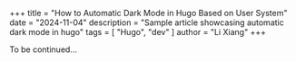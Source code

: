 +++
title = "How to Automatic Dark Mode in Hugo Based on User System"
date = "2024-11-04"
description = "Sample article showcasing automatic dark mode in hugo"
tags = [
    "Hugo",
    "dev"
]
author = "Li Xiang"
+++

To be continued...